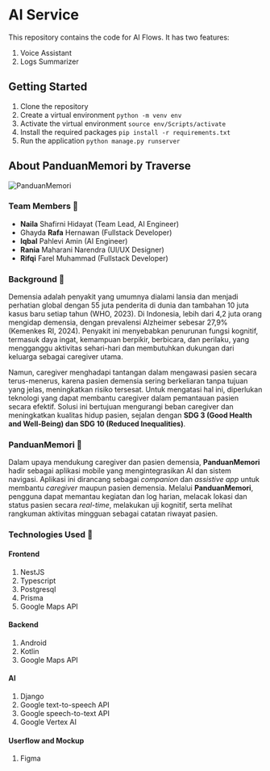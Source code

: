 # AI Service
This repository contains the code for AI Flows. It has two features:
1. Voice Assistant
2. Logs Summarizer

## Getting Started
1. Clone the repository
2. Create a virtual environment `python -m venv env`
3. Activate the virtual environment `source env/Scripts/activate`
4. Install the required packages `pip install -r requirements.txt`
5. Run the application `python manage.py runserver`

## About PanduanMemori by Traverse
![PanduanMemori](https://storage.googleapis.com/panduanmemori-cdn/assets/logo_panduanmemori.png)

### Team Members 👥
- **Naila** Shafirni Hidayat (Team Lead, AI Engineer)
- Ghayda **Rafa** Hernawan (Fullstack Developer)
- **Iqbal** Pahlevi Amin (AI Engineer)
- **Rania** Maharani Narendra (UI/UX Designer)
- **Rifqi** Farel Muhammad (Fullstack Developer)

### Background 🔎
Demensia adalah penyakit yang umumnya dialami lansia dan menjadi perhatian global dengan 55 juta penderita di dunia dan tambahan 10 juta kasus baru setiap tahun (WHO, 2023). Di Indonesia, lebih dari 4,2 juta orang mengidap demensia, dengan prevalensi Alzheimer sebesar 27,9% (Kemenkes RI, 2024). Penyakit ini menyebabkan penurunan fungsi kognitif, termasuk daya ingat, kemampuan berpikir, berbicara, dan perilaku, yang mengganggu aktivitas sehari-hari dan membutuhkan dukungan dari keluarga sebagai caregiver utama.  

Namun, caregiver menghadapi tantangan dalam mengawasi pasien secara terus-menerus, karena pasien demensia sering berkeliaran tanpa tujuan yang jelas, meningkatkan risiko tersesat. Untuk mengatasi hal ini, diperlukan teknologi yang dapat membantu caregiver dalam pemantauan pasien secara efektif. Solusi ini bertujuan mengurangi beban caregiver dan meningkatkan kualitas hidup pasien, sejalan dengan **SDG 3 (Good Health and Well-Being) dan SDG 10 (Reduced Inequalities)**.

### PanduanMemori 🧠
Dalam upaya mendukung caregiver dan pasien demensia, **PanduanMemori** hadir sebagai aplikasi mobile yang mengintegrasikan AI dan sistem navigasi. Aplikasi ini dirancang sebagai *companion* dan *assistive app* untuk membantu *caregiver* maupun pasien demensia. Melalui **PanduanMemori**, pengguna dapat memantau kegiatan dan log harian, melacak lokasi dan status pasien secara *real-time*, melakukan uji kognitif, serta melihat rangkuman aktivitas mingguan sebagai catatan riwayat pasien.

### Technologies Used 📱
#### Frontend
1. NestJS
2. Typescript
3. Postgresql
4. Prisma
5. Google Maps API

#### Backend
1. Android
2. Kotlin
3. Google Maps API

#### AI
1. Django
2. Google text-to-speech API
3. Google speech-to-text API
4. Google Vertex AI

#### Userflow and Mockup
1. Figma